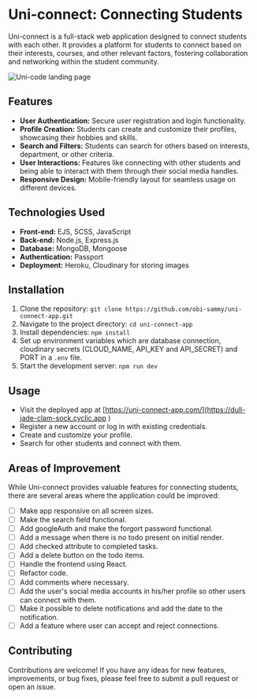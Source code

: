# Uni-connect: Connecting Students

Uni-connect is a full-stack web application designed to connect students with each other. It provides a platform for students to connect based on their interests, courses, and other relevant factors, fostering collaboration and networking within the student community.

![Uni-code landing page](https://github.com/obi-sammy/uni-connect-app/assets/97705087/51d76848-926c-4aee-98df-b6913fa5e3f6)


## Features

- **User Authentication:** Secure user registration and login functionality.
- **Profile Creation:** Students can create and customize their profiles, showcasing their hobbies and skills.
- **Search and Filters:** Students can search for others based on interests, department, or other criteria.
- **User Interactions:** Features like connecting with other students and being able to interact with them through their social media handles.
- **Responsive Design:** Mobile-friendly layout for seamless usage on different devices.

## Technologies Used

- **Front-end:** EJS, SCSS, JavaScript
- **Back-end:** Node.js, Express.js
- **Database:** MongoDB, Mongoose
- **Authentication:** Passport
- **Deployment:** Heroku, Cloudinary for storing images

## Installation

1. Clone the repository: `git clone https://github.com/obi-sammy/uni-connect-app.git`
2. Navigate to the project directory: `cd uni-connect-app`
3. Install dependencies: `npm install`
4. Set up environment variables which are database connection, cloudinary secrets (CLOUD_NAME, API_KEY and API_SECRET) and PORT in a `.env` file.
5. Start the development server: `npm run dev`

## Usage

- Visit the deployed app at [https://uni-connect-app.com/](https://dull-jade-clam-sock.cyclic.app
)
- Register a new account or log in with existing credentials.
- Create and customize your profile.
- Search for other students and connect with them.

## Areas of Improvement

While Uni-connect provides valuable features for connecting students, there are several areas where the application could be improved:

- [ ] Make app responsive on all screen sizes.
- [ ] Make the search field functional.
- [ ] Add googleAuth and make the forgort password functional.
- [ ] Add a message when there is no todo present on initial render.
- [ ] Add checked attribute to completed tasks.
- [ ] Add a delete button on the todo items.
- [ ] Handle the frontend using React.
- [ ] Refactor code.
- [ ] Add comments where necessary.
- [ ] Add the user's social media accounts in his/her profile so other users can connect with them.
- [ ] Make it possible to delete notifications and add the date to the notification.
- [ ] Add a feature where user can accept and reject connections.
## Contributing

Contributions are welcome! If you have any ideas for new features, improvements, or bug fixes, please feel free to submit a pull request or open an issue.
